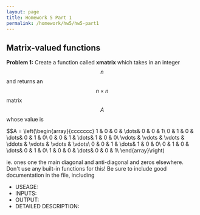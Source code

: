 ```yaml
---
layout: page
title: Homework 5 Part 1
permalink: /homework/hw5/hw5-part1
---
```


## Matrix-valued functions

**Problem 1:**
Create a function called **xmatrix** which takes in an integer $$n$$ and returns an $$n\times n$$ matrix $$A$$ whose value is

$$A =
\left(\begin{array}{ccccccc}
1 & 0 & 0 & \dots& 0 & 0 & 1\\
0 & 1 & 0 & \dots& 0 & 1 & 0\\
0 & 0 & 1 & \dots& 1 & 0 & 0\\
\vdots & \vdots & \vdots & \ddots & \vdots & \vdots & \vdots\\
0 & 0 & 1 & \dots& 1 & 0 & 0\\
0 & 1 & 0 & \dots& 0 & 1 & 0\\
1 & 0 & 0 & \dots& 0 & 0 & 1\\
\end{array}\right)

ie. ones one the main diagonal and anti-diagonal and zeros elsewhere.  Don't use any built-in functions for this!  Be sure to include good documentation in the file, including
* USEAGE:
* INPUTS:
* OUTPUT:
* DETAILED DESCRIPTION:



